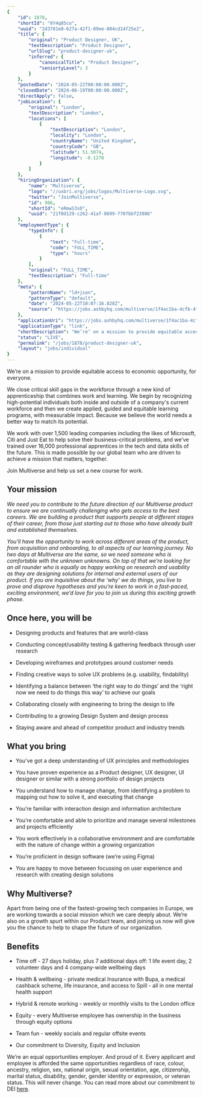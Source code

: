 ```yaml
---
{
	"id": 1878,
	"shortId": "8Y4q85co",
	"uuid": "2d3781e0-627a-42f1-89ee-884cd14f25e2",
	"title": {
		"original": "Product Designer, UK",
		"textDescription": "Product Designer",
		"urlSlug": "product-designer-uk",
		"inferred": {
			"canonicalTitle": "Product Designer",
			"seniortyLevel": 3
		}
	},
	"postedDate": "2024-05-22T00:00:00.000Z",
	"closedDate": "2024-06-19T00:00:00.000Z",
	"directApply": false,
	"jobLocation": {
		"original": "London",
		"textDescription": "London",
		"locations": [
			{
				"textDescription": "London",
				"locality": "London",
				"countryName": "United Kingdom",
				"countryCode": "GB",
				"latitude": 51.5074,
				"longitude": -0.1278
			}
		]
	},
	"hiringOrganization": {
		"name": "Multiverse",
		"logo": "//uxbri.org/jobs/logos/Multiverse-Logo.svg",
		"twitter": "JoinMultiverse",
		"id": 986,
		"shortId": "eRmwS3sO",
		"uuid": "21f0d129-c262-41af-8699-7707bbf23986"
	},
	"employmentType": {
		"typeInfo": [
			{
				"text": "Full-time",
				"code": "FULL_TIME",
				"type": "hours"
			}
		],
		"original": "FULL_TIME",
		"textDescription": "Full-time"
	},
	"meta": {
		"patternName": "ld+json",
		"patternType": "default",
		"date": "2024-05-22T10:07:16.828Z",
		"source": "https://jobs.ashbyhq.com/multiverse/1f4ac1ba-4cfb-4f5e-a344-af7b37599678"
	},
	"applicationUri": "https://jobs.ashbyhq.com/multiverse/1f4ac1ba-4cfb-4f5e-a344-af7b37599678/application",
	"applicationType": "link",
	"shortDescription": "We’re’ on a mission to provide equitable access to economic opportunity, for everyone. We close critical skill gaps in the workforce through a new kind of apprenticeship that combines work and",
	"status": "LIVE",
	"permalink": "/jobs/1878/product-designer-uk",
	"layout": "jobs/individual"
}
---
```

<p>We’re on a mission to provide equitable access to economic opportunity, for everyone.</p><p>We close critical skill gaps in the workforce through a new kind of apprenticeship that combines work and learning. We begin by recognizing high-potential individuals both inside and outside of a company's current workforce and then we create applied, guided and equitable learning programs, with measurable impact. Because we believe the world needs a better way to match its potential.</p><p>We work with over 1,500 leading companies including the likes of Microsoft, Citi and Just Eat to help solve their business-critical problems, and we’ve trained over 16,000 professional apprentices in the tech and data skills of the future. This is made possible by our global team who are driven to achieve a mission that matters, together.</p><p>Join Multiverse and help us set a new course for work.</p><h2>Your mission</h2><p><em>We need you to contribute to the future direction of our Multiverse product to ensure we are continually challenging who gets access to the best careers. We are building a product that supports people at different stages of their career, from those just starting out to those who have already built and established themselves.</em></p><p><em>You’ll have the opportunity to work across different areas of the product, from acquisition and onboarding, to all aspects of our learning journey. No two days at Multiverse are the same, so we need someone who is comfortable with the unknown unknowns. On top of that we’re looking for an all rounder who is equally as happy working on research and usability as they are designing solutions for internal and external users of our product. If you are inquisitive about the ‘why’ we do things, you live to prove and disprove hypotheses and you’re keen to work in a fast-paced, exciting environment, we’d love for you to join us during this exciting growth phase.</em></p><h2>Once here, you will be</h2><ul><li><p>Designing products and features that are world-class</p></li><li><p>Conducting concept/usability testing &amp; gathering feedback through user research</p></li><li><p>Developing wireframes and prototypes around customer needs</p></li><li><p>Finding creative ways to solve UX problems (e.g. usability, findability)</p></li><li><p>Identifying a balance between ‘the right way to do things’ and the ‘right now we need to do things this way’ to achieve our goals</p></li><li><p>Collaborating closely with engineering to bring the design to life&nbsp;</p></li><li><p>Contributing to a growing Design System and design process</p></li><li><p>Staying aware and ahead of competitor product and industry trends</p></li></ul><h2>What you bring</h2><ul><li><p>You’ve got a deep understanding of UX principles and methodologies</p></li><li><p>You have proven experience as a Product designer, UX designer, UI designer or similar with a strong portfolio of design projects</p></li><li><p>You understand how to manage change, from identifying a problem to mapping out how to solve it, and executing that change</p></li><li><p>You’re familiar with interaction design and information architecture</p></li><li><p>You’re comfortable and able to prioritize and manage several milestones and projects efficiently</p></li><li><p>You work effectively in a collaborative environment and are comfortable with the nature of change within a growing organization</p></li><li><p>You’re proficient in design software (we’re using Figma)</p></li><li><p>You are happy to move between focussing on user experience and research with creating design solutions</p></li></ul><h2>Why Multiverse?</h2><p>Apart from being one of the fastest-growing tech companies in Europe, we are working towards a social mission which we care deeply about. We’re also on a growth spurt within our Product team, and joining us now will give you the chance to help to shape the future of our organization.</p><h2>Benefits</h2><ul><li><p>Time off - 27 days holiday, plus 7 additional days off: 1 life event day, 2 volunteer days and 4 company-wide wellbeing days</p></li><li><p>Health &amp; wellbeing - private medical Insurance with Bupa, a medical cashback scheme, life insurance, and access to Spill - all in one mental health support</p></li><li><p>Hybrid &amp; remote working - weekly or monthly visits to the London office</p></li><li><p>Equity - every Multiverse employee has ownership in the business through equity options</p></li><li><p>Team fun - weekly socials and regular offsite events</p></li><li><p>Our commitment to Diversity, Equity and Inclusion</p></li></ul><p>We’re an equal opportunities employer. And proud of it. Every applicant and employee is afforded the same opportunities regardless of race, colour, ancestry, religion, sex, national origin, sexual orientation, age, citizenship, marital status, disability, gender, gender identity or expression, or veteran status. This will never change. You can read more about our commitment to DEI <a target="_blank" rel="noopener noreferrer nofollow" href="https://www.multiverse.io/en-GB/diversity">here</a>.</p>
